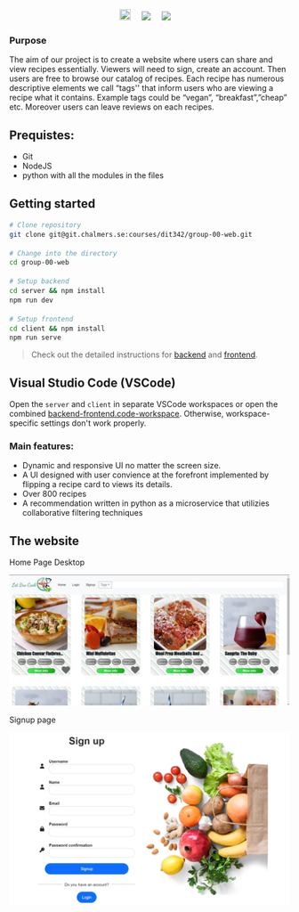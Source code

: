 <div align="center">
  <img src="https://upload.wikimedia.org/wikipedia/commons/thumb/9/95/Vue.js_Logo_2.svg/1200px-Vue.js_Logo_2.svg.png" width="20" height="20">
  &nbsp;&nbsp;&nbsp;
  <img src = "https://upload.wikimedia.org/wikipedia/commons/thumb/d/d9/Node.js_logo.svg/2560px-Node.js_logo.svg.png" width="auto" height="20">
  &nbsp;&nbsp;&nbsp;
   <img src = "https://upload.wikimedia.org/wikipedia/commons/thumb/0/0a/Python.svg/2048px-Python.svg.png" width="auto" height="20">
  &nbsp;&nbsp;&nbsp;
</div>


### Purpose

The aim of our project is to create a website where users can share and view recipes essentially. Viewers will need to sign, create an account. Then users are free to browse our catalog of recipes. Each recipe has numerous descriptive elements we call “tags'' that inform users who are viewing a recipe what it contains. Example tags could be “vegan”, “breakfast”,”cheap” etc. Moreover users can leave reviews on each recipes. 

## Prequistes:
* Git
* NodeJS
* python with all the modules in the files
## Getting started
```bash
# Clone repository
git clone git@git.chalmers.se:courses/dit342/group-00-web.git

# Change into the directory
cd group-00-web

# Setup backend
cd server && npm install
npm run dev

# Setup frontend
cd client && npm install
npm run serve
```

> Check out the detailed instructions for [backend](./server/README.md) and [frontend](./client/README.md).

## Visual Studio Code (VSCode)

Open the `server` and `client` in separate VSCode workspaces or open the combined [backend-frontend.code-workspace](./backend-frontend.code-workspace). Otherwise, workspace-specific settings don't work properly.

### Main features:
* Dynamic and responsive UI no matter the screen size.
* A UI designed with user convience at the forefront implemented by flipping a recipe card to views its details.
* Over 800 recipes
* A recommendation written in python as a microservice that utilizies collaborative filtering techniques 


## The website
Home Page Desktop

![Home Page Desktop](./images/home-screen.png)

Signup page

![Signup page](./images/signup-page.png)
